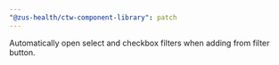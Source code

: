 ```yaml
---
"@zus-health/ctw-component-library": patch
---
```


Automatically open select and checkbox filters when adding from filter button.

